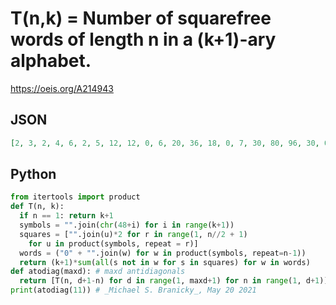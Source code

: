 # T\(n,k\) \= Number of squarefree words of length n in a \(k\+1\)\-ary alphabet\.
https://oeis.org/A214943
## JSON
```JSON
[2, 3, 2, 4, 6, 2, 5, 12, 12, 0, 6, 20, 36, 18, 0, 7, 30, 80, 96, 30, 0, 8, 42, 150, 300, 264, 42, 0, 9, 56, 252, 720, 1140, 696, 60, 0, 10, 72, 392, 1470, 3480, 4260, 1848, 78, 0, 11, 90, 576, 2688, 8610, 16680, 15960, 4848, 108, 0, 12, 110, 810, 4536, 18480, 50190, 80040]
```
## Python
```Python
from itertools import product
def T(n, k):
  if n == 1: return k+1
  symbols = "".join(chr(48+i) for i in range(k+1))
  squares = ["".join(u)*2 for r in range(1, n//2 + 1)
    for u in product(symbols, repeat = r)]
  words = ("0" + "".join(w) for w in product(symbols, repeat=n-1))
  return (k+1)*sum(all(s not in w for s in squares) for w in words)
def atodiag(maxd): # maxd antidiagonals
  return [T(n, d+1-n) for d in range(1, maxd+1) for n in range(1, d+1)]
print(atodiag(11)) # _Michael S. Branicky_, May 20 2021
```
